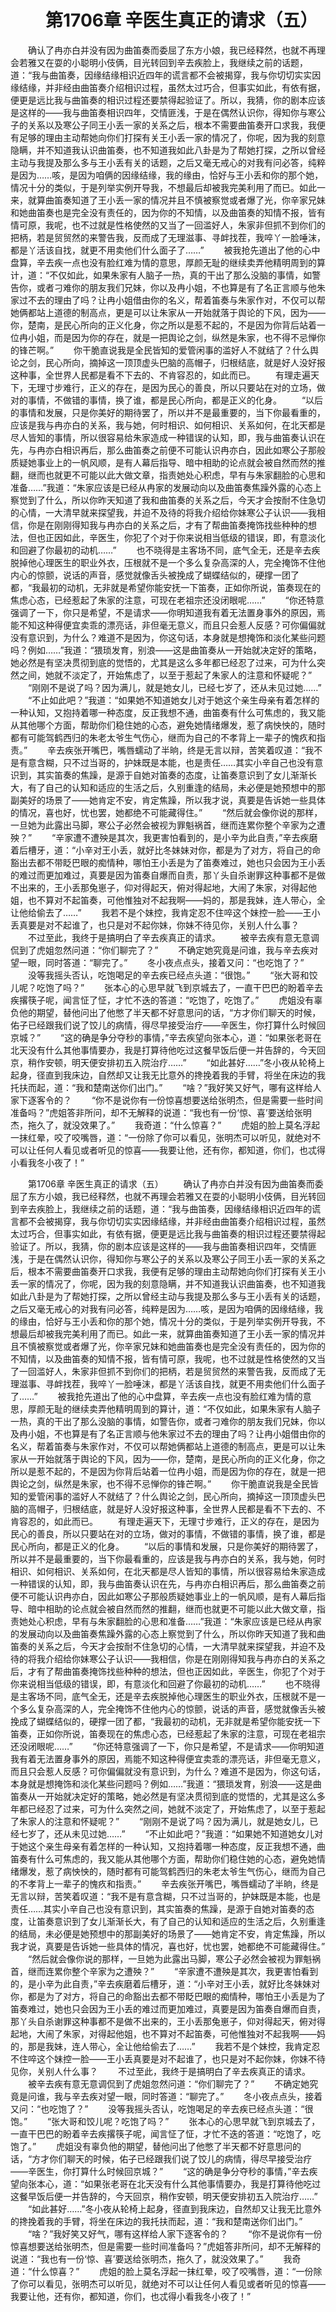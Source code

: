 # 　　第1706章 辛医生真正的请求（五）
　　确认了冉亦白并没有因为曲笛奏而委屈了东方小娘，我已经释然，也就不再理会若雅又在耍的小聪明小伎俩，目光转回到辛去疾脸上，我继续之前的话题，道：“我与曲笛奏，因缘结缘相识近四年的谎言都不会被揭穿，我与你切切实实因缘结缘，并非经由曲笛奏介绍相识过程，虽然太过巧合，但事实如此，有依有据，便更是远比我与曲笛奏的相识过程还要禁得起验证了。所以，我猜，你的剧本应该是这样的——我与曲笛奏相识四年，交情匪浅，于是在偶然认识你，得知你与寒公子的关系以及寒公子同王小丢一家的关系之后，根本不需要曲笛奏开口求我，我便有足够的理由主动帮她向你们打探有关王小丢一家的情况了，你呢，因为我的刻意隐瞒，并不知道我认识曲笛奏，也不知道我如此八卦是为了帮她打探，之所以曾经主动与我提及那么多与王小丢有关的话题，之后又毫无戒心的对我有问必答，纯粹是因为……咳，是因为咱俩的因缘结缘，我的缘由，恰好与王小丢和你的那个她，情况十分的类似，于是列举实例开导我，不想最后却被我完美利用了而已。如此一来，就算曲笛奏知道了王小丢一家的情况并且不慎被察觉或者爆了光，你辛家兄妹和她曲笛奏也是完全没有责任的，因为你的不知情，以及曲笛奏的知情不报，皆有情可原，我呢，也不过就是性格使然的又当了一回滥好人，朱家非但抓不到你们的把柄，若是贸贸然的来警告我，反而成了无理滋事、寻衅找茬，我啐丫一脸唾沫，都是丫活该自找，就更不用卖他们什么面子了……”
　　被我抢先道出了他的心中盘算，辛去疾一点也没有脸红难为情的意思，厚颜无耻的继续卖弄他精明周到的算计，道：“不仅如此，如果朱家有人脑子一热，真的干出了那么没脑的事情，如警告你，或者刁难你的朋友我们兄妹，你以及冉小姐，不也算是有了名正言顺与他朱家过不去的理由了吗？让冉小姐借由你的名义，帮着笛奏与朱家作对，不仅可以帮她俩都站上道德的制高点，更是可以让朱家从一开始就落于舆论的下风，因为——你，楚南，是民心所向的正义化身，你之所以是惹不起的，不是因为你背后站着一位冉小姐，而是因为你的存在，就是一把舆论之剑，纵然是朱家，也不得不忌惮你的锋芒啊。”
　　你干脆直说我是全民皆知的爱管闲事的滥好人不就结了？什么舆论之剑，民心所向，摘掉这一顶顶虚头巴脑的高帽子，归根结底，就是好人没好报这种事，全世界人民都是看不下去的、不肯容忍的，如此而已。
　　有理走遍天下，无理寸步难行，正义的存在，是因为民心的善良，所以只要站在对的立场，做对的事情，不做错的事情，换了谁，都是民心所向，都是正义的化身。
　　“以后的事情和发展，只是你美好的期待罢了，所以并不是最重要的，当下你最看重的，应该是我与冉亦白的关系，我与她，何时相识、如何相识、关系如何，在北天都是尽人皆知的事情，所以很容易给朱家造成一种错误的认知，即，我与曲笛奏认识在先，与冉亦白相识再后，那么曲笛奏之前便不可能认识冉亦白，因此如寒公子那般质疑她事业上的一帆风顺，是有人幕后指导、暗中相助的论点就会被自然而然的推翻，继而也就更不可能以此大做文章，指责她处心积虑，早有与朱家翻脸的心思和准备……”我道：“朱家应该是已经从冉家的发展动向以及曲笛奏焦躁外露的心态上察觉到了什么，所以你昨天知道了我和曲笛奏的关系之后，今天才会按耐不住急切的心情，一大清早就来探望我，并迫不及待的将我介绍给你妹寒公子认识——我相信，你是在刚刚得知我与冉亦白的关系之后，才有了帮曲笛奏掩饰找些种种的想法，但也正因如此，辛医生，你犯了个对于你来说相当低级的错误，即，有意淡化和回避了你最初的动机……”
　　也不晓得是主客场不同，底气全无，还是辛去疾脱掉他心理医生的职业外衣，压根就不是一个多么复杂高深的人，完全掩饰不住他内心的惊颤，说话的声音，感觉就像舌头被挽成了蝴蝶结似的，硬撑一团了都，“我最初的动机，无非就是希望你能安抚一下笛奏，正如你所说，笛奏现在的焦虑心态，已经惹起了朱家的注意，可现在老祖宗还没闭眼呢……”
　　“你还特意强调了一下，你只是希望，不是请求——你明知道我有着无法置身事外的原因，焉能不知这种得便宜卖乖的漂亮话，非但毫无意义，而且只会惹人反感？可你偏偏就没有意识到，为什么？难道不是因为，你这句话，本身就是想掩饰和淡化某些问题吗？例如……”我道：“猥琐发育，别浪——这是曲笛奏从一开始就决定好的策略，她必然是有坚决贯彻到底的觉悟的，尤其是这么多年都已经忍了过来，可为什么突然之间，她就不淡定了，开始焦虑了，以至于惹起了朱家人的注意和怀疑呢？”
　　“刚刚不是说了吗？因为满儿，就是她女儿，已经七岁了，还从未见过她……”
　　“不止如此吧？”我道：“如果她不知道她女儿对于她这个亲生母亲有着怎样的一种认知，又抱持着哪一种态度，反正我想不通，曲笛奏有什么可焦虑的，我又能从其他哪个方面，帮助你们稳住她的心态，避免她情绪爆发，惹了病怏怏的，随时都有可能驾鹤西归的朱老太爷生气伤心，继而为自己的不孝背上一辈子的愧疚和指责。”
　　辛去疾张开嘴巴，嘴唇蠕动了半晌，终是无言以辩，苦笑着叹道：“我不是有意含糊，只不过当哥的，护妹既是本能，也是责任……其实小辛自己也没有意识到，其实笛奏的焦躁，是源于自她对笛奏的态度，让笛奏意识到了女儿渐渐长大，有了自己的认知和适应的生活之后，久别重逢的结局，未必便是她预想中的那副美好的场景了——她肯定不安，肯定焦躁，所以我才说，真要是告诉她一些具体的情况，喜也好，忧也罢，她都绝不可能藏得住。”
　　“然后就会像你说的那样，一旦她为此露出马脚，寒公子必然会被视为罪魁祸首，继而连累你整个辛家为之遭殃？”
　　“辛家遭不遭殃是其次，我更害怕看到的，是小辛为此自责，”辛去疾磨着后槽牙，道：“小辛对王小丢，就好比冬妹妹对你，都是为了对方，将自己的命豁出去都不带眨巴眼的痴情种，哪怕王小丢是为了笛奏难过，她也只会因为王小丢的难过而更加难过，真要是因为笛奏自爆而自责，那丫头自杀谢罪这种事都不是做不出来的，王小丢那兔崽子，仰对得起天，俯对得起地，大闹了朱家，对得起他姐，也不算对不起笛奏，可他惟独对不起我啊——妈的，那是我妹，连人带心，全让他给偷去了……”
　　我若不是个妹控，我肯定忍不住啐这个妹控一脸——王小丢真要是对不起谁了，也只是对不起你妹，你妹不待见你，关别人什么事？
　　不过至此，我终于是搞明白了辛去疾真正的请求。
　　被辛去疾有意无意调侃到了虎姐忽然问道：“你们聊完了？”
　　不确定她究竟是问谁，我与辛去疾对望一眼，同时答道：“聊完了。”
　　冬小夜点点头，接着又问：“也吃饱了？”
　　没等我摇头否认，吃饱喝足的辛去疾已经点头道：“很饱。”
　　“张大哥和饺儿呢？吃饱了吗？”
　　张本心的心思早就飞到京城去了，一直干巴巴的盼着辛去疾撂筷子呢，闻言怔了怔，才忙不迭的答道：“吃饱了，吃饱了。”
　　虎姐没有辜负他的期望，替他问出了他憋了半天都不好意思问的话，“方才你们聊天的时候，佑子已经跟我们说了饺儿的病情，得尽早接受治疗——辛医生，你打算什么时候回京城？”
　　“这的确是争分夺秒的事情，”辛去疾望向张本心，道：“如果张老哥在北天没有什么其他事情要办，我是打算待他吃过这餐早饭后便一并告辞的，今天回京，稍作安顿，明天便安排初五入院治疗……”
　　“如此甚好……”冬小夜从轮椅上起身，径直到我床边，自然却又让我无比意外的搀挽着我的手臂，将坐在床边的我托扶而起，道：“我和楚南送你们出门。”
　　“啥？”我好笑又好气，哪有这样给人家下逐客令的？
　　“你不是说你有一份惊喜想要送给张明杰，但是需要一些时间准备吗？”虎姐答非所问，却不无解释的说道：“我也有一份‘惊、喜’要送给张明杰，拖久了，就没效果了。”
　　我奇道：“什么惊喜？”
　　虎姐的脸上莫名浮起一抹红晕，咬了咬嘴唇，道：“一份除了你可以看见，张明杰可以听见，就绝对不可以让任何人看见或者听见的惊喜——我要让他，还有你，都知道，你们，也忒得小看我冬小夜了！”

　　第1706章 辛医生真正的请求（五）
　　确认了冉亦白并没有因为曲笛奏而委屈了东方小娘，我已经释然，也就不再理会若雅又在耍的小聪明小伎俩，目光转回到辛去疾脸上，我继续之前的话题，道：“我与曲笛奏，因缘结缘相识近四年的谎言都不会被揭穿，我与你切切实实因缘结缘，并非经由曲笛奏介绍相识过程，虽然太过巧合，但事实如此，有依有据，便更是远比我与曲笛奏的相识过程还要禁得起验证了。所以，我猜，你的剧本应该是这样的——我与曲笛奏相识四年，交情匪浅，于是在偶然认识你，得知你与寒公子的关系以及寒公子同王小丢一家的关系之后，根本不需要曲笛奏开口求我，我便有足够的理由主动帮她向你们打探有关王小丢一家的情况了，你呢，因为我的刻意隐瞒，并不知道我认识曲笛奏，也不知道我如此八卦是为了帮她打探，之所以曾经主动与我提及那么多与王小丢有关的话题，之后又毫无戒心的对我有问必答，纯粹是因为……咳，是因为咱俩的因缘结缘，我的缘由，恰好与王小丢和你的那个她，情况十分的类似，于是列举实例开导我，不想最后却被我完美利用了而已。如此一来，就算曲笛奏知道了王小丢一家的情况并且不慎被察觉或者爆了光，你辛家兄妹和她曲笛奏也是完全没有责任的，因为你的不知情，以及曲笛奏的知情不报，皆有情可原，我呢，也不过就是性格使然的又当了一回滥好人，朱家非但抓不到你们的把柄，若是贸贸然的来警告我，反而成了无理滋事、寻衅找茬，我啐丫一脸唾沫，都是丫活该自找，就更不用卖他们什么面子了……”
　　被我抢先道出了他的心中盘算，辛去疾一点也没有脸红难为情的意思，厚颜无耻的继续卖弄他精明周到的算计，道：“不仅如此，如果朱家有人脑子一热，真的干出了那么没脑的事情，如警告你，或者刁难你的朋友我们兄妹，你以及冉小姐，不也算是有了名正言顺与他朱家过不去的理由了吗？让冉小姐借由你的名义，帮着笛奏与朱家作对，不仅可以帮她俩都站上道德的制高点，更是可以让朱家从一开始就落于舆论的下风，因为——你，楚南，是民心所向的正义化身，你之所以是惹不起的，不是因为你背后站着一位冉小姐，而是因为你的存在，就是一把舆论之剑，纵然是朱家，也不得不忌惮你的锋芒啊。”
　　你干脆直说我是全民皆知的爱管闲事的滥好人不就结了？什么舆论之剑，民心所向，摘掉这一顶顶虚头巴脑的高帽子，归根结底，就是好人没好报这种事，全世界人民都是看不下去的、不肯容忍的，如此而已。
　　有理走遍天下，无理寸步难行，正义的存在，是因为民心的善良，所以只要站在对的立场，做对的事情，不做错的事情，换了谁，都是民心所向，都是正义的化身。
　　“以后的事情和发展，只是你美好的期待罢了，所以并不是最重要的，当下你最看重的，应该是我与冉亦白的关系，我与她，何时相识、如何相识、关系如何，在北天都是尽人皆知的事情，所以很容易给朱家造成一种错误的认知，即，我与曲笛奏认识在先，与冉亦白相识再后，那么曲笛奏之前便不可能认识冉亦白，因此如寒公子那般质疑她事业上的一帆风顺，是有人幕后指导、暗中相助的论点就会被自然而然的推翻，继而也就更不可能以此大做文章，指责她处心积虑，早有与朱家翻脸的心思和准备……”我道：“朱家应该是已经从冉家的发展动向以及曲笛奏焦躁外露的心态上察觉到了什么，所以你昨天知道了我和曲笛奏的关系之后，今天才会按耐不住急切的心情，一大清早就来探望我，并迫不及待的将我介绍给你妹寒公子认识——我相信，你是在刚刚得知我与冉亦白的关系之后，才有了帮曲笛奏掩饰找些种种的想法，但也正因如此，辛医生，你犯了个对于你来说相当低级的错误，即，有意淡化和回避了你最初的动机……”
　　也不晓得是主客场不同，底气全无，还是辛去疾脱掉他心理医生的职业外衣，压根就不是一个多么复杂高深的人，完全掩饰不住他内心的惊颤，说话的声音，感觉就像舌头被挽成了蝴蝶结似的，硬撑一团了都，“我最初的动机，无非就是希望你能安抚一下笛奏，正如你所说，笛奏现在的焦虑心态，已经惹起了朱家的注意，可现在老祖宗还没闭眼呢……”
　　“你还特意强调了一下，你只是希望，不是请求——你明知道我有着无法置身事外的原因，焉能不知这种得便宜卖乖的漂亮话，非但毫无意义，而且只会惹人反感？可你偏偏就没有意识到，为什么？难道不是因为，你这句话，本身就是想掩饰和淡化某些问题吗？例如……”我道：“猥琐发育，别浪——这是曲笛奏从一开始就决定好的策略，她必然是有坚决贯彻到底的觉悟的，尤其是这么多年都已经忍了过来，可为什么突然之间，她就不淡定了，开始焦虑了，以至于惹起了朱家人的注意和怀疑呢？”
　　“刚刚不是说了吗？因为满儿，就是她女儿，已经七岁了，还从未见过她……”
　　“不止如此吧？”我道：“如果她不知道她女儿对于她这个亲生母亲有着怎样的一种认知，又抱持着哪一种态度，反正我想不通，曲笛奏有什么可焦虑的，我又能从其他哪个方面，帮助你们稳住她的心态，避免她情绪爆发，惹了病怏怏的，随时都有可能驾鹤西归的朱老太爷生气伤心，继而为自己的不孝背上一辈子的愧疚和指责。”
　　辛去疾张开嘴巴，嘴唇蠕动了半晌，终是无言以辩，苦笑着叹道：“我不是有意含糊，只不过当哥的，护妹既是本能，也是责任……其实小辛自己也没有意识到，其实笛奏的焦躁，是源于自她对笛奏的态度，让笛奏意识到了女儿渐渐长大，有了自己的认知和适应的生活之后，久别重逢的结局，未必便是她预想中的那副美好的场景了——她肯定不安，肯定焦躁，所以我才说，真要是告诉她一些具体的情况，喜也好，忧也罢，她都绝不可能藏得住。”
　　“然后就会像你说的那样，一旦她为此露出马脚，寒公子必然会被视为罪魁祸首，继而连累你整个辛家为之遭殃？”
　　“辛家遭不遭殃是其次，我更害怕看到的，是小辛为此自责，”辛去疾磨着后槽牙，道：“小辛对王小丢，就好比冬妹妹对你，都是为了对方，将自己的命豁出去都不带眨巴眼的痴情种，哪怕王小丢是为了笛奏难过，她也只会因为王小丢的难过而更加难过，真要是因为笛奏自爆而自责，那丫头自杀谢罪这种事都不是做不出来的，王小丢那兔崽子，仰对得起天，俯对得起地，大闹了朱家，对得起他姐，也不算对不起笛奏，可他惟独对不起我啊——妈的，那是我妹，连人带心，全让他给偷去了……”
　　我若不是个妹控，我肯定忍不住啐这个妹控一脸——王小丢真要是对不起谁了，也只是对不起你妹，你妹不待见你，关别人什么事？
　　不过至此，我终于是搞明白了辛去疾真正的请求。
　　被辛去疾有意无意调侃到了虎姐忽然问道：“你们聊完了？”
　　不确定她究竟是问谁，我与辛去疾对望一眼，同时答道：“聊完了。”
　　冬小夜点点头，接着又问：“也吃饱了？”
　　没等我摇头否认，吃饱喝足的辛去疾已经点头道：“很饱。”
　　“张大哥和饺儿呢？吃饱了吗？”
　　张本心的心思早就飞到京城去了，一直干巴巴的盼着辛去疾撂筷子呢，闻言怔了怔，才忙不迭的答道：“吃饱了，吃饱了。”
　　虎姐没有辜负他的期望，替他问出了他憋了半天都不好意思问的话，“方才你们聊天的时候，佑子已经跟我们说了饺儿的病情，得尽早接受治疗——辛医生，你打算什么时候回京城？”
　　“这的确是争分夺秒的事情，”辛去疾望向张本心，道：“如果张老哥在北天没有什么其他事情要办，我是打算待他吃过这餐早饭后便一并告辞的，今天回京，稍作安顿，明天便安排初五入院治疗……”
　　“如此甚好……”冬小夜从轮椅上起身，径直到我床边，自然却又让我无比意外的搀挽着我的手臂，将坐在床边的我托扶而起，道：“我和楚南送你们出门。”
　　“啥？”我好笑又好气，哪有这样给人家下逐客令的？
　　“你不是说你有一份惊喜想要送给张明杰，但是需要一些时间准备吗？”虎姐答非所问，却不无解释的说道：“我也有一份‘惊、喜’要送给张明杰，拖久了，就没效果了。”
　　我奇道：“什么惊喜？”
　　虎姐的脸上莫名浮起一抹红晕，咬了咬嘴唇，道：“一份除了你可以看见，张明杰可以听见，就绝对不可以让任何人看见或者听见的惊喜——我要让他，还有你，都知道，你们，也忒得小看我冬小夜了！”
